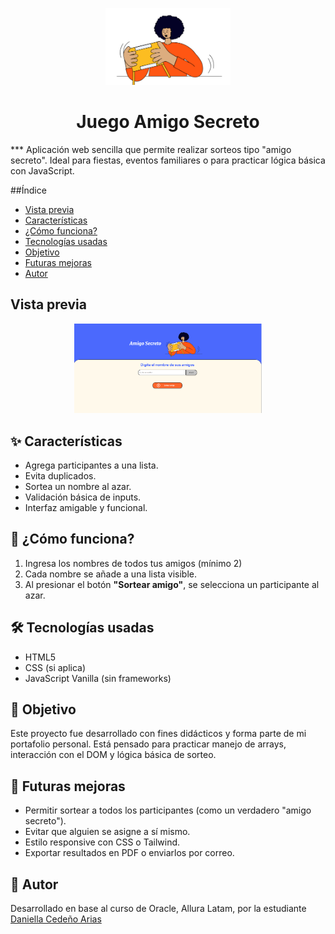 
<p align="center">
  <img src="assets/amigo-secreto.png" alt="Logo del proyecto" width="200">
</p>
<h1 align="center"> Juego Amigo Secreto </h1>
*** 
Aplicación web sencilla que permite realizar sorteos tipo "amigo secreto". Ideal para fiestas, eventos familiares o para practicar lógica básica con JavaScript.

##Índice
* [Vista previa](#vista-previa)
* [Características](#caracteristicas)
* [¿Cómo funciona?](#como-funciona)
* [ Tecnologías usadas](#tecnologias-usadas)
* [Objetivo](#objetivo)
* [Futuras mejoras](#futuras-mejoras)
* [Autor](#autor)

## Vista previa
<p align="center">
  <img src="assets/vista-previa.png" alt="Ejemplo de la app" width="300">
</p>

## ✨ Características
- Agrega participantes a una lista.
- Evita duplicados.
- Sortea un nombre al azar.
- Validación básica de inputs.
- Interfaz amigable y funcional.

## 🧩 ¿Cómo funciona?

1. Ingresa los nombres de todos tus amigos (mínimo 2)
2.  Cada nombre se añade a una lista visible.
3. Al presionar el botón **"Sortear amigo"**, se selecciona un participante al azar.

## 🛠️ Tecnologías usadas

- HTML5
- CSS (si aplica)
- JavaScript Vanilla (sin frameworks)

## 📌 Objetivo

Este proyecto fue desarrollado con fines didácticos y forma parte de mi portafolio personal. Está pensado para practicar manejo de arrays, interacción con el DOM y lógica básica de sorteo.

## 🔮 Futuras mejoras
- Permitir sortear a todos los participantes (como un verdadero "amigo secreto").
- Evitar que alguien se asigne a sí mismo.
- Estilo responsive con CSS o Tailwind.
- Exportar resultados en PDF o enviarlos por correo.

## 🎨 Autor
Desarrollado en base al curso de Oracle, Allura Latam, por la estudiante [Daniella Cedeño Arias](https://github.com/dacerioas)